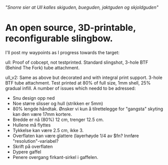 *"Snorre sier at Ull kalles skiguden, bueguden, jaktguden og skjoldguden"*
# An open source, 3D-printable, reconfigurable slingbow. 

I'll post my waypoints as I progress towards the target:

ull: Proof of cobcept, not testprinted. Standard slingshot, 3-hole BTF (Behind The Fork) tube attachment. 

ull_v2: Same as above but decorated and with integral print support. 3-hole BTF tube attachment.
Test printed at 80% of full size, 1mm shell, 25% gradual infill. A number of issues which needd to be adressed:
- Snu design opp ned
- Noe større slisser og hull (strikken er 5mm)
- 80% lengde håndtak. Ønsker vi kun å tilrettelegge for "gangsta" skyting kan den være 17mm kortere.
- Bredde er nå (80%) 12 cm, trenger 12.5 cm.
- Hullene må flyttes
- Tykkelse kan være 2.5 cm, ikke 3.
- Overflaten kan være glattere (layerhøyde 1/4 av $fn? Innføre "resolution"-variabel?
- Skrift på overflaten
- Dypere gaffel
- Penere overgang firkant-sirkel i gaffelen.
